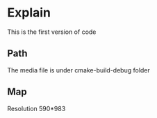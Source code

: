 # Explain
This is the first version of code

## Path
The media file is under cmake-build-debug folder

## Map
Resolution 590*983